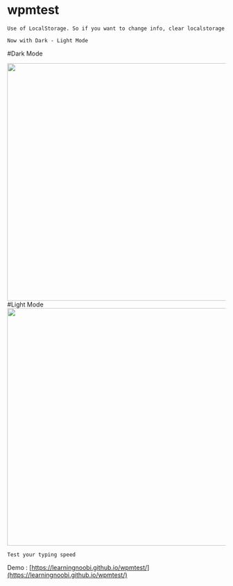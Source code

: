 # wpmtest
```
Use of LocalStorage. So if you want to change info, clear localstorage
```
```
Now with Dark - Light Mode
```
#Dark Mode

<img src="https://user-images.githubusercontent.com/64244098/114277120-a23b0880-9a49-11eb-85f8-52721b16b9a3.png" width="548">
#Light Mode

<img src="https://user-images.githubusercontent.com/64244098/114277090-761f8780-9a49-11eb-9618-7c1c571c7795.png" width="548">

```
Test your typing speed
```
Demo :  [https://learningnoobi.github.io/wpmtest/](https://learningnoobi.github.io/wpmtest/)
